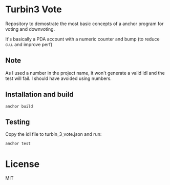 # Turbin3 Vote

Repository to demostrate the most basic concepts of a anchor program for voting and downvoting. 

It's basically a PDA account with a numeric counter and bump (to reduce c.u. and improve perf)

## Note

As I used a number in the project name, it won't generate a valid idl and the test will fail. I should have avoided using numbers.

## Installation and build

`anchor build`

## Testing

Copy the idl file to turbin_3_vote.json and run:

`anchor test`

# License 
MIT